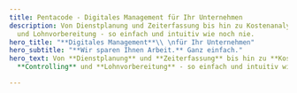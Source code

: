 ```yaml
---
title: Pentacode - Digitales Management für Ihr Unternehmen
description: Von Dienstplanung und Zeiterfassung bis hin zu Kostenanalyse, Controlling
  und Lohnvorbereitung - so einfach und intuitiv wie noch nie.
hero_title: "**Digitales Management**\\ \nfür Ihr Unternehmen"
hero_subtitle: "**Wir sparen Ihnen Arbeit.** Ganz einfach."
hero_text: Von **Dienstplanung** und **Zeiterfassung** bis hin zu **Kostenanalyse**,
  **Controlling** und **Lohnvorbereitung** - so einfach und intuitiv wie noch nie.

---
```

